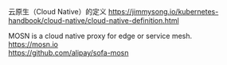 云原生（Cloud Native）的定义
https://jimmysong.io/kubernetes-handbook/cloud-native/cloud-native-definition.html



MOSN is a cloud native proxy for edge or service mesh.   
https://mosn.io  
https://github.com/alipay/sofa-mosn




